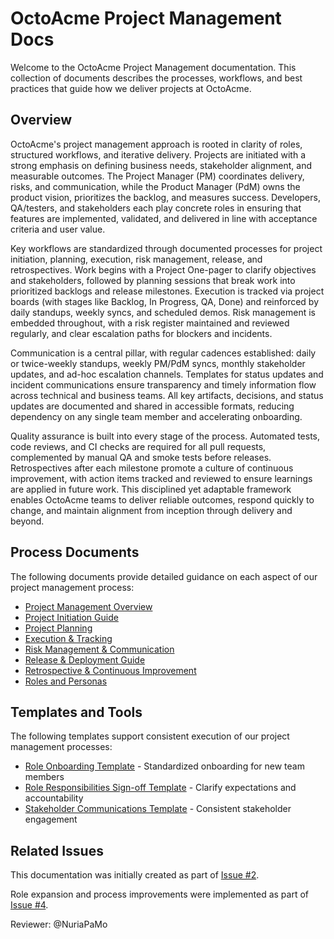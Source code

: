 # OctoAcme Project Management Docs

Welcome to the OctoAcme Project Management documentation. This collection of documents describes the processes, workflows, and best practices that guide how we deliver projects at OctoAcme.

## Overview

OctoAcme's project management approach is rooted in clarity of roles, structured workflows, and iterative delivery. Projects are initiated with a strong emphasis on defining business needs, stakeholder alignment, and measurable outcomes. The Project Manager (PM) coordinates delivery, risks, and communication, while the Product Manager (PdM) owns the product vision, prioritizes the backlog, and measures success. Developers, QA/testers, and stakeholders each play concrete roles in ensuring that features are implemented, validated, and delivered in line with acceptance criteria and user value.

Key workflows are standardized through documented processes for project initiation, planning, execution, risk management, release, and retrospectives. Work begins with a Project One-pager to clarify objectives and stakeholders, followed by planning sessions that break work into prioritized backlogs and release milestones. Execution is tracked via project boards (with stages like Backlog, In Progress, QA, Done) and reinforced by daily standups, weekly syncs, and scheduled demos. Risk management is embedded throughout, with a risk register maintained and reviewed regularly, and clear escalation paths for blockers and incidents.

Communication is a central pillar, with regular cadences established: daily or twice-weekly standups, weekly PM/PdM syncs, monthly stakeholder updates, and ad-hoc escalation channels. Templates for status updates and incident communications ensure transparency and timely information flow across technical and business teams. All key artifacts, decisions, and status updates are documented and shared in accessible formats, reducing dependency on any single team member and accelerating onboarding.

Quality assurance is built into every stage of the process. Automated tests, code reviews, and CI checks are required for all pull requests, complemented by manual QA and smoke tests before releases. Retrospectives after each milestone promote a culture of continuous improvement, with action items tracked and reviewed to ensure learnings are applied in future work. This disciplined yet adaptable framework enables OctoAcme teams to deliver reliable outcomes, respond quickly to change, and maintain alignment from inception through delivery and beyond.

## Process Documents

The following documents provide detailed guidance on each aspect of our project management process:

- [Project Management Overview](octoacme-project-management-overview.md)
- [Project Initiation Guide](octoacme-project-initiation.md)
- [Project Planning](octoacme-project-planning.md)
- [Execution & Tracking](octoacme-execution-and-tracking.md)
- [Risk Management & Communication](octoacme-risks-and-communication.md)
- [Release & Deployment Guide](octoacme-release-and-deployment.md)
- [Retrospective & Continuous Improvement](octoacme-retrospective-and-continuous-improvement.md)
- [Roles and Personas](octoacme-roles-and-personas.md)

## Templates and Tools

The following templates support consistent execution of our project management processes:

- [Role Onboarding Template](role-onboarding-template.md) - Standardized onboarding for new team members
- [Role Responsibilities Sign-off Template](role-responsibilities-signoff-template.md) - Clarify expectations and accountability
- [Stakeholder Communications Template](stakeholder-communications-template.md) - Consistent stakeholder engagement

## Related Issues

This documentation was initially created as part of [Issue #2](https://github.com/NuriaPaMo/skills-scale-institutional-knowledge-using-copilot-spaces/issues/2).

Role expansion and process improvements were implemented as part of [Issue #4](https://github.com/NuriaPaMo/skills-scale-institutional-knowledge-using-copilot-spaces/issues/4).

Reviewer: @NuriaPaMo
